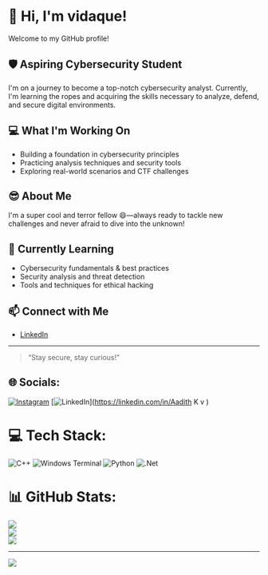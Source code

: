 # 👋 Hi, I'm vidaque!

Welcome to my GitHub profile!

## 🛡️ Aspiring Cybersecurity Student

I'm on a journey to become a top-notch cybersecurity analyst. Currently, I'm learning the ropes and acquiring the skills necessary to analyze, defend, and secure digital environments.

## 💻 What I'm Working On

- Building a foundation in cybersecurity principles
- Practicing analysis techniques and security tools
- Exploring real-world scenarios and CTF challenges

## 😎 About Me

I'm a super cool and terror fellow 😄—always ready to tackle new challenges and never afraid to dive into the unknown!

## 🌱 Currently Learning

- Cybersecurity fundamentals & best practices
- Security analysis and threat detection
- Tools and techniques for ethical hacking

## 📫 Connect with Me

- [LinkedIn](https://www.linkedin.com/in/aadith-k-v-6a1a06323/)

---

> “Stay secure, stay curious!”

## 🌐 Socials:
[![Instagram](https://img.shields.io/badge/Instagram-%23E4405F.svg?logo=Instagram&logoColor=white)](https://instagram.com/_aadith_k_v) [![LinkedIn](https://img.shields.io/badge/LinkedIn-%230077B5.svg?logo=linkedin&logoColor=white)](https://linkedin.com/in/Aadith K v ) 

# 💻 Tech Stack:
![C++](https://img.shields.io/badge/c++-%2300599C.svg?style=for-the-badge&logo=c%2B%2B&logoColor=white) ![Windows Terminal](https://img.shields.io/badge/Windows%20Terminal-%234D4D4D.svg?style=for-the-badge&logo=windows-terminal&logoColor=white) ![Python](https://img.shields.io/badge/python-3670A0?style=for-the-badge&logo=python&logoColor=ffdd54) ![.Net](https://img.shields.io/badge/.NET-5C2D91?style=for-the-badge&logo=.net&logoColor=white)
# 📊 GitHub Stats:
![](https://github-readme-stats.vercel.app/api?username=vidaque&theme=calm&hide_border=true&include_all_commits=false&count_private=false)<br/>
![](https://nirzak-streak-stats.vercel.app/?user=vidaque&theme=calm&hide_border=true)<br/>
![](https://github-readme-stats.vercel.app/api/top-langs/?username=vidaque&theme=calm&hide_border=true&include_all_commits=false&count_private=false&layout=compact)

---
[![](https://visitcount.itsvg.in/api?id=vidaque&icon=0&color=0)](https://visitcount.itsvg.in)

<!-- Proudly created with GPRM ( https://gprm.itsvg.in ) --
